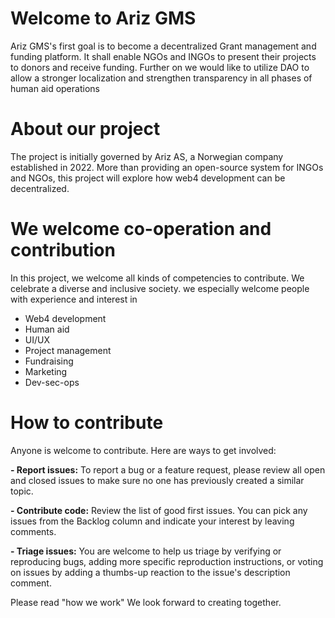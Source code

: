 # Welcome to Ariz GMS
Ariz GMS's first goal is to become a decentralized Grant management and funding platform. It shall enable NGOs and INGOs to present their projects to donors and receive funding. Further on we would like to utilize DAO to allow a stronger localization and strengthen transparency in all phases of human aid operations

# **About our project**
The project is initially governed by Ariz AS, a Norwegian company established in 2022. More than providing an open-source system for INGOs and NGOs, this project will explore how web4 development can be decentralized.

# **We welcome co-operation and contribution**
In this project, we welcome all kinds of competencies to contribute. We celebrate a diverse and inclusive society.
we especially welcome people with experience and interest in
- Web4 development
- Human aid
- UI/UX
- Project management
- Fundraising
- Marketing
- Dev-sec-ops

# **How to contribute**

Anyone is welcome to contribute. Here are ways to get involved:

**- Report issues:** To report a bug or a feature request, please review all open and closed issues to make sure no one has previously created a similar topic.

**- Contribute code:** Review the list of good first issues. You can pick any issues from the Backlog column and indicate your interest by leaving comments. 

**- Triage issues:** You are welcome to help us triage by verifying or reproducing bugs, adding more specific reproduction instructions, or voting on issues by adding a thumbs-up reaction to the issue's description comment.

Please read "how we work"  We look forward to creating together.
